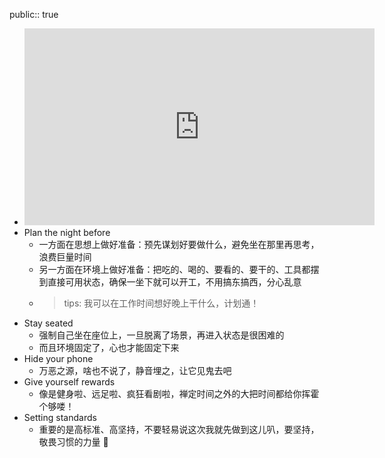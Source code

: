 public:: true

- <iframe width="560" height="315" src="https://www.youtube.com/embed/3NSkk31vFbU" title="YouTube video player" frameborder="0" allow="accelerometer; autoplay; clipboard-write; encrypted-media; gyroscope; picture-in-picture" allowfullscreen></iframe>
- Plan the night before
	- 一方面在思想上做好准备：预先谋划好要做什么，避免坐在那里再思考，浪费巨量时间
	- 另一方面在环境上做好准备：把吃的、喝的、要看的、要干的、工具都摆到直接可用状态，确保一坐下就可以开工，不用搞东搞西，分心乱意
	- > tips: 我可以在工作时间想好晚上干什么，计划通！
- Stay seated
	- 强制自己坐在座位上，一旦脱离了场景，再进入状态是很困难的
	- 而且环境固定了，心也才能固定下来
- Hide your phone
	- 万恶之源，啥也不说了，静音埋之，让它见鬼去吧
- Give yourself rewards
	- 像是健身啦、远足啦、疯狂看剧啦，禅定时间之外的大把时间都给你挥霍个够喽！
- Setting standards
	- 重要的是高标准、高坚持，不要轻易说这次我就先做到这儿叭，要坚持，敬畏习惯的力量 💪